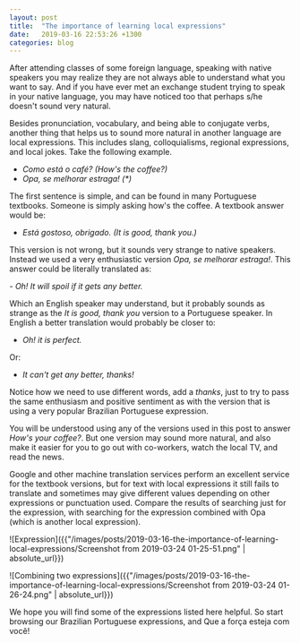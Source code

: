 ```yaml
---
layout: post
title:  "The importance of learning local expressions"
date:   2019-03-16 22:53:26 +1300
categories: blog
---
```


After attending classes of some foreign language, speaking with native speakers you may realize they are not always able to understand what you want to say. And if you have ever met an exchange student trying to speak in your native  language, you may have noticed too that perhaps s/he doesn't sound very natural.

Besides pronunciation, vocabulary, and being able to conjugate verbs, another thing that helps us to sound more natural in another language are local expressions. This includes slang, colloquialisms, regional expressions, and local jokes. Take the following example.

- _Como está o café? (How's the coffee?)_
- _Opa, se melhorar estraga! (*)_

The first sentence is simple, and can be found in many Portuguese textbooks. Someone is simply asking how's the coffee. A textbook answer would be:

- _Está gostoso, obrigado. (It is good, thank you.)_

This version is not wrong, but it sounds very strange to native speakers. Instead we used a very enthusiastic version _Opa, se melhorar estraga!_. This answer could be literally translated as:

_- Oh! It will spoil if it gets any better._

Which an English speaker may understand, but it probably sounds as strange as the _It is good, thank you_ version to a Portuguese speaker. In English a better translation would probably be closer to:

- _Oh! it is perfect._

Or:

- _It can't get any better, thanks!_

Notice how we need to use different words, add a _thanks_, just to try to pass the same enthusiasm and positive sentiment as with the version that is using a very popular Brazilian Portuguese expression.

You will be understood using any of the versions used in this post to answer _How's your coffee?_. But one version may sound more natural, and also make it easier for you to go out with co-workers, watch the local TV, and read the news.

Google and other machine translation services perform an excellent service for the textbook versions, but for text with local expressions it still fails to translate and sometimes may give different values depending on other expressions or punctuation used. Compare the results of searching just for the expression, with searching for the expression combined with Opa (which is another local expression).

![Expression]({{"/images/posts/2019-03-16-the-importance-of-learning-local-expressions/Screenshot from 2019-03-24 01-25-51.png" | absolute_url}})

![Combining two expressions]({{"/images/posts/2019-03-16-the-importance-of-learning-local-expressions/Screenshot from 2019-03-24 01-26-24.png" | absolute_url}})

We hope you will find some of the expressions listed here helpful. So start browsing our Brazilian Portuguese expressions, and Que a força esteja com você!
